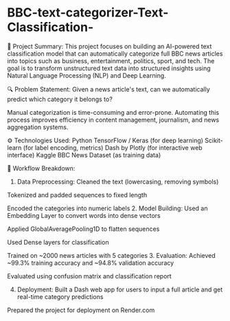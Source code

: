 # BBC-text-categorizer-Text-Classification-

📌 Project Summary:
This project focuses on building an AI-powered text classification model that can automatically categorize full BBC news articles into topics such as business, entertainment, politics, sport, and tech. The goal is to transform unstructured text data into structured insights using Natural Language Processing (NLP) and Deep Learning.

🔍 Problem Statement:
Given a news article's text, can we automatically predict which category it belongs to?

Manual categorization is time-consuming and error-prone. Automating this process improves efficiency in content management, journalism, and news aggregation systems.

⚙️ Technologies Used:
Python
TensorFlow / Keras (for deep learning)
Scikit-learn (for label encoding, metrics)
Dash by Plotly (for interactive web interface)
Kaggle BBC News Dataset (as training data)


📂 Workflow Breakdown:
1. Data Preprocessing:
Cleaned the text (lowercasing, removing symbols)

Tokenized and padded sequences to fixed length

Encoded the categories into numeric labels
2. Model Building:
Used an Embedding Layer to convert words into dense vectors

Applied GlobalAveragePooling1D to flatten sequences

Used Dense layers for classification

Trained on ~2000 news articles with 5 categories
3. Evaluation:
Achieved ~99.3% training accuracy and ~94.8% validation accuracy

Evaluated using confusion matrix and classification report

4. Deployment:
Built a Dash web app for users to input a full article and get real-time category predictions

Prepared the project for deployment on Render.com
